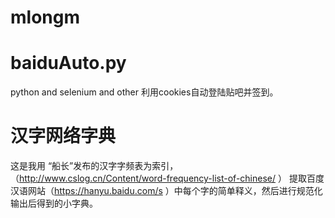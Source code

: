 # mlongm
# baiduAuto.py
python and selenium and other
利用cookies自动登陆贴吧并签到。
# 汉字网络字典
这是我用
“船长”发布的汉字字频表为索引，
（http://www.cslog.cn/Content/word-frequency-list-of-chinese/ ）
提取百度汉语网站（https://hanyu.baidu.com/s ）中每个字的简单释义，然后进行规范化输出后得到的小字典。
